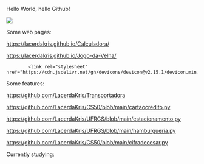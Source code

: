 Hello World, hello Github!



<img src="https://cdn.jsdelivr.net/gh/devicons/devicon/icons/css3/css3-original-wordmark.svg" />
          
Some web pages:

https://lacerdakris.github.io/Calculadora/

https://lacerdakris.github.io/Jogo-da-Velha/


            <link rel="stylesheet" href="https://cdn.jsdelivr.net/gh/devicons/devicon@v2.15.1/devicon.min.css">
          
Some features:

https://github.com/LacerdaKris/Transportadora

https://github.com/LacerdaKris/CS50/blob/main/cartaocredito.py

https://github.com/LacerdaKris/UFRGS/blob/main/estacionamento.py

https://github.com/LacerdaKris/UFRGS/blob/main/hamburgueria.py

https://github.com/LacerdaKris/CS50/blob/main/cifradecesar.py

Currently studying:
